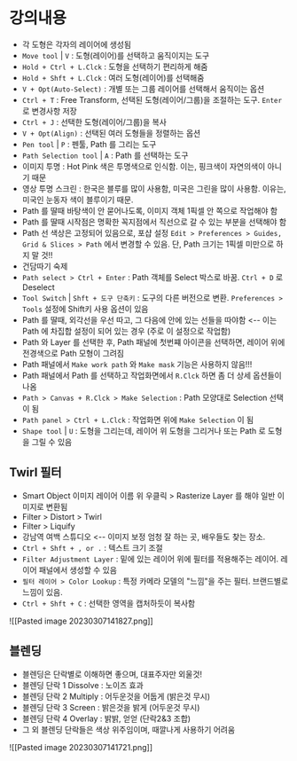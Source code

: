 # 강의내용
- 각 도형은 각자의 레이어에 생성됨
- `Move tool` | `V` : 도형(레이어)를 선택하고 움직이지는 도구
- `Hold + Ctrl + L.Clck` : 도형을 선택하기 편리하게 해줌
- `Hold + Shft + L.Clck` : 여러 도형(레이어)를 선택해줌
- `V + Opt(Auto-Select)` : 개별 또는 그룹 레이어를 선택해서 움직이는 옵션
- `Ctrl + T` : Free Transform, 선택된 도형(레이어/그룹)을 조절하는 도구. `Enter` 로 변경사항 저장
- `Ctrl + J` : 선택한 도형(레이어/그룹)을 복사
- `V + Opt(Align)` : 선택된 여러 도형들을 정렬하는 옵션
- `Pen tool` | `P` : 펜툴, Path 를 그리는 도구
- `Path Selection tool` | `A` : Path 를 선택하는 도구
- 이미지 투명 : Hot Pink 색은 투명색으로 인식함. 이는, 핑크색이 자연의색이 아니기 때문
- 영상 투명 스크린 : 한국은 블루를 많이 사용함, 미국은 그린을 많이 사용함. 이유는, 미국인 눈동자 색이 블루이기 때문.
- Path 를 딸때 바탕색이 안 묻어나도록, 이미지 객체 1픽셀 안 쪽으로 작업해야 함
- Path 를 딸때 시작점은 명확한 꼭지점에서 직선으로 갈 수 있는 부분을 선택해야 함
- Path 선 색상은 고정되어 있음으로, 포샵 설정 `Edit > Preferences > Guides, Grid & Slices > Path` 에서 변경할 수 있음. 단, Path 크기는 1픽셀 미만으로 하지 말 것!!
- 건담따기 숙제
- `Path select > Ctrl + Enter` : Path 객체를 Select 박스로 바꿈. `Ctrl + D` 로 Deselect
- `Tool Switch` | `Shft + 도구 단축키` : 도구의 다른 버전으로 변환. `Preferences > Tools` 설정에 Shift키 사용 옵션이 있음
- Path 를 딸때, 외각선을 우선 따고, 그 다음에 안에 있는 선들을 따야함 <-- 이는 Path 에 차집합 설정이 되어 있는 경우 (주로 이 설정으로 작업함)
- Path 와 Layer 를 선택한 후, Path 패널에 첫번쨰 아이콘을 선택하면, 레이어 위에 전경색으로 Path 모형이 그려짐
- Path 패널에서 `Make work path` 와 `Make mask` 기능은 사용하지 않음!!!
- Path 패널에서 Path 를 선택하고 작업화면에서 `R.Clck` 하면 좀 더 상세 옵션들이 나옴
- `Path > Canvas + R.Clck > Make Selection` : Path 모양대로 Selection 선택이 됨
- `Path panel > Ctrl + L.Clck` : 작업화면 위에 `Make Selection` 이 됨
- `Shape tool` | `U` : 도형을 그리는데, 레이어 위 도형을 그리거나 또는 Path 로 도형을 그릴 수 있음

## Twirl 필터
- Smart Object 이미지 레이어 이름 위 우클릭 > Rasterize Layer 를 해야 일반 이미지로 변환됨
- Filter > Distort > Twirl
- Filter > Liquify
- 강남역 여백 스튜디오 <-- 이미지 보정 엄청 잘 하는 곳, 배우들도 찾는 장소.
- `Ctrl + Shft + , or .` : 텍스트 크기 조절
- `Filter Adjustment Layer` : 밑에 있는 레이어 위에 필터를 적용해주는 레이어. 레이어 패널에서 생성할 수 있음
- `필터 레이어 > Color Lookup` : 특정 카메라 모델의 "느낌"을 주는 필터. 브랜드별로 느낌이 있음.
- `Ctrl + Shft + C` : 선택한 영역을 캡처하듯이 복사함

![[Pasted image 20230307141827.png]]

## 블렌딩
- 블렌딩은 단락별로 이해하면 좋으며, 대표주자만 외울것!
- 블렌딩 단락 1 Dissolve : 노이즈 효과
- 블렌딩 단락 2 Multiply : 어두운것을 어둡게 (밝은것 무시)
- 블렌딩 단락 3 Screen : 밝은것을 밝게 (어두운것 무시)
- 블렌딩 단락 4 Overlay : 밝밝, 얻얻 (단락2&3 조합)
- 그 외 블렌딩 단락들은 색상 위주임이며, 때깔나게 사용하기 어려움

![[Pasted image 20230307141721.png]]
